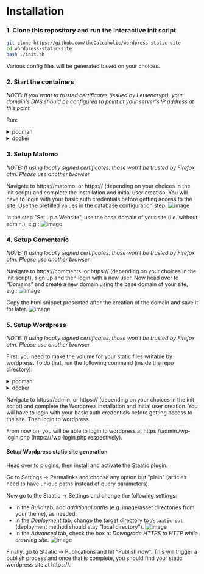 # Installation

### 1. Clone this repository and run the interactive init script

```bash
git clone https://github.com/theCalcaholic/wordpress-static-site
cd wordpress-static-site
bash ./init.sh
```

Various config files will be generated based on your choices.

### 2. Start the containers

*NOTE: If you want to trusted certificates (issued by Letsencrypt), your domain's DNS should be configured to point at your server's IP address at this point.*

Run:

<details>
  <summary>podman</summary>
    
  ```bash
  podman compose up 
  ```

</details>

<details>
  <summary>docker</summary>
  
  ```bash
  docker compose up 
  ```

</details>

### 3. Setup Matomo

*NOTE: If using locally signed certificates. those won't be trusted by Firefox atm. Please use another browser*

Navigate to https://matomo.<your-domain> or https://<your-matomo-domain> (depending on your choices in the init script) and complete the installation and initial user creation. You will have to login with your basic auth credentials before getting access to the site.
Use the prefilled values in the database configuration step.
![image](https://github.com/user-attachments/assets/b7085023-cf95-4fa3-b508-903f6b206111)

In the step "Set up a Website", use the base domain of your site (i.e. without admin.), e.g.:
![image](https://github.com/user-attachments/assets/642dd4b2-f54f-4071-bbf0-7ebf5c1831b4)

### 4. Setup Comentario

*NOTE: If using locally signed certificates. those won't be trusted by Firefox atm. Please use another browser*

Navigate to https://comments.<your-domain> or https://<your-comments-domain> (depending on your choices in the init script), sign up and then login with a new user.
Now head over to "Domains" and create a new domain using the base domain of your site, e.g.:
![image](https://github.com/user-attachments/assets/9341f557-a3c1-4d84-8570-b80801dfa009)

Copy the html snippet presented after the creation of the domain and save it for later.
![image](https://github.com/user-attachments/assets/6d0e15b5-8d04-46aa-8e60-9f34713c873c)


### 5. Setup Wordpress

*NOTE: If using locally signed certificates. those won't be trusted by Firefox atm. Please use another browser*

First, you need to make the volume for your static files writable by wordpress. To do that, run the following command (inside the repo directory):

<details>
  <summary>podman</summary>
  
```bash
podman compose exec wordpress chown www-data: /staatic-out
```
</details>
<details>
  <summary>docker</summary>
  
```bash
docker compose exec wordpress chown www-data: /staatic-out
```
</details>

Navigate to https://admin.<your-domain> or https://<your-admin-domain> (depending on your choices in the init script) and complete the Wordpress installation and initial user creation. You will have to login with your basic auth credentials before getting access to the site.
Then login to wordpress.

From now on, you will be able to login to wordpress at https://admin.<your-domain>/wp-login.php (https://<your-admin-domain>/wp-login.php respectively).

#### Setup Wordpress static site generation

Head over to plugins, then install and activate the [Staatic][staatic] plugin.

Go to Settings -> Permalinks and choose any option but "plain" (articles need to have unique paths instead of query parameters).

Now go to the Staatic -> Settings and change the following settings:

- In the *Build* tab, add *additional paths* (e.g. image/asset directories from your theme), as needed.
- In the *Deployment* tab, change the target directory to `/staatic-out` (deployment method should stay "local directory").
  ![image](https://github.com/user-attachments/assets/c7e613fb-a761-40cd-b861-7b599e31f1e6)
- In the *Advanced* tab, check the box at *Downgrade HTTPS to HTTP while crawling site*.
  ![image](https://github.com/user-attachments/assets/95162bbe-a6b1-410c-80ae-a4aab0bddfa1)

Finally, go to Staatic -> Publications and hit "Publish now". This will trigger a publish process and once that is complete, you should find your static wordpress site at https://<your-base-domain>.

[staatic]: https://wordpress.org/plugins/staatic/
